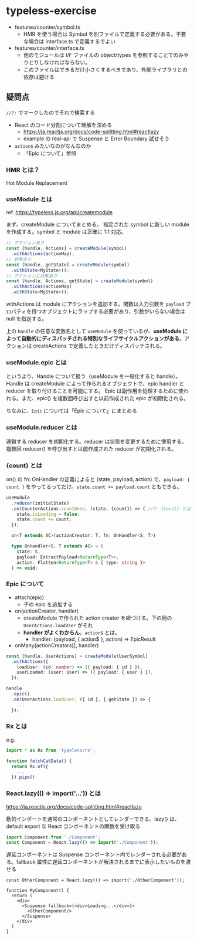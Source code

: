 # typeless-exercise

* features/counter/symbol.ts
    * HMR を使う場合は Symbol を別ファイルで定義する必要がある。不要な場合は interface.ts で定義するでよい
* features/counter/interface.ts
    * 他のモジュールは I/F ファイルの object/types を参照することでのみやりとりしなければならない。
    * このファイルはできるだけ小さくするべきであり、外部ライブラリとの依存は避ける

## 疑問点
`//?:` でマークしたのでそれで検索する

* React のコード分割について理解を深める
  * https://ja.reactjs.org/docs/code-splitting.html#reactlazy
  * example の real-api で Suspense と Error Boundary 試せそう
* `action$` みたいなのがなんなのか
  * 「Epic について」参照

### HMR とは？
Hot Module Replacement

### useModule とは
ref. https://typeless.js.org/api/createmodule

まず、createModule についてまとめる。 指定された symbol に新しい module を作成する。symbol と module は正確に 1:1 対応。 

```ts
// アクションあり
const [handle, Actions] = createModule(symbol)
  .withActions(actionMap);
// 状態あり
const [handle, getState] = createModule(symbol)
  .withState<MyState>();
// アクションと状態あり
const [handle, Actions, getState] = createModule(symbol)
  .withActions(actionMap)
  .withState<MyState>();
```

withActions は module にアクションを追加する。関数は入力引数を `payload` プロパティを持つオブジェクトにラップする必要があり、引数がいらない場合は null を指定する。

上の `handle` の任意な変数名として `useModule` を使っているが、**useModule によって自動的にディスパッチされる特別なライフサイクルアクションがある**。アクションは createActions で定義したときだけディスパッチされる。

### useModule.epic とは
というより、Handle について扱う（useModule を一般化すると handle）。Handle は createModule によって作られるオブジェクトで、epic handler と reducer を取り付けることを可能にする。 Epic は副作用を処理するために使われる。また、epic() を複数回呼び出すと以前作成された epic が初期化される。

ちなみに、`Epic` については「Epic について」にまとめる

### useModule.reducer とは
連鎖する reducer を初期化する。reducer は状態を変更するために使用する。複数回 reducer() を呼び出すと以前作成された reducer が初期化される。

### {count} とは

on() の fn: OnHandler の定義によると (state, payload, action) で、`payload: { count }` をやってるってだけ。`state.count += payload.count` ともできる。

```ts
useModule
  .reducer(initialState)
  .on(CounterActions.countDone, (state, {count}) => { //?: {count} とは
    state.isLoading = false;
    state.count += count;
  });
```

```ts
  on<T extends AC>(actionCreator: T, fn: OnHandler<S, T>)

  type OnHandler<S, T extends AC> = (
    state: S,
    payload: ExtractPayload<ReturnType<T>>,
    action: Flatten<ReturnType<T> & { type: string }>
  ) => void;
```

### Epic について

* attach(epic)
  * 子の epic を追加する
* on(actionCreator, handler)
  * createModule で作られた action creator を紐づける。下の例の `UserActions.loadUser` がそれ
  * **handler がよくわからん**。`action$` とは。
    * handler: (payload, { action$ }, action) => EpicResult
* onMany(actionCreators[], handler)

```ts
const [handle, UserActions] = createModule(UserSymbol)
  .withActions({
    loadUser: (id: number) => ({ payload: { id } }),
    userLoaded: (user: User) => ({ payload: { user } }),
  });

handle
  .epic()
  .on(UserActions.loadUser, ({ id }, { getState }) => {
    ...
  });
```

### Rx とは
e.g. 

```ts
import * as Rx from 'typeless/rx';

function fetchCatData() {
  return Rx.of({
    ...
  }).pipe()
```

### React.lazy(() => import('...')) とは

https://ja.reactjs.org/docs/code-splitting.html#reactlazy

動的インポートを通常のコンポーネントとしてレンダーできる。lazy() は、default export な React コンポーネントの関数を受け取る
```ts
import Component from './Component';
const Component = React.lazy(() => import('./Component')); 
```

遅延コンポーネントは Suspense コンポーネント内でレンダーされる必要がある。fallback 属性に遅延コンポーネントが解決されるまでに表示したいものを渡せる
```tsx
const OtherComponent = React.lazy(() => import('./OtherComponent'));

function MyComponent() {
  return (
    <div>
      <Suspense fallback={<div>Loading...</div>}>
        <OtherComponent/>
      </Suspense>
    </div>
  )
}
```

